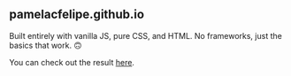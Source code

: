 ## pamelacfelipe.github.io

Built entirely with vanilla JS, pure CSS, and HTML. No frameworks, just the basics that work. 🙃

You can check out the result [here](https://pamelacfelipe.github.io/).